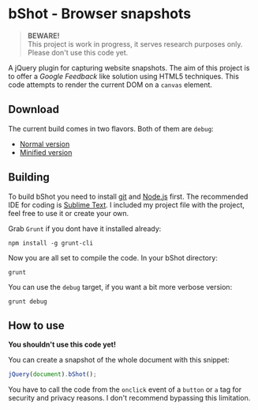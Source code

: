bShot - Browser snapshots
=========================

> **BEWARE!**<br />
> This project is work in progress, it serves research purposes only. Please don't use this code yet.

A jQuery plugin for capturing website snapshots. The aim of this project is to offer a *Google Feedback* like solution using HTML5 techniques. This code attempts to render the current DOM on a `canvas` element.

Download
--------
The current build comes in two flavors. Both of them are `debug`:
- [Normal version](dist/bshot.js)
- [Minified version](dist/bshot.min.js)


Building
--------
To build bShot you need to install [git](http://git-scm.com/downloads) and [Node.js](http://nodejs.org/download/) first. The recommended IDE for coding is [Sublime Text](http://www.sublimetext.com/2). I included my project file with the project, feel free to use it or create your own.

Grab `Grunt` if you dont have it installed already:

```
npm install -g grunt-cli
```

Now you are all set to compile the code. In your bShot directory:

```
grunt
```

You can use the `debug` target, if you want a bit more verbose version:
```
grunt debug
```

How to use
----------
**You shouldn't use this code yet!**

You can create a snapshot of the whole document with this snippet:
```js
jQuery(document).bShot();
```

You have to call the code from the `onclick` event of a `button` or `a` tag for security and privacy reasons. I don't recommend bypassing this limitation.
